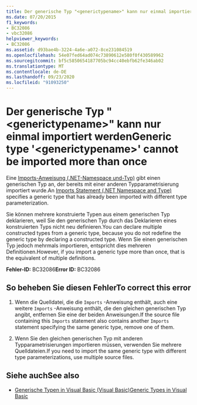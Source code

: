 ```yaml
---
title: Der generische Typ "<generictypename>" kann nur einmal importiert werden
ms.date: 07/20/2015
f1_keywords:
- BC32086
- vbc32086
helpviewer_keywords:
- BC32086
ms.assetid: d93bae4b-3224-4a6e-a072-8ce231084519
ms.openlocfilehash: 54e07fed64ad074c73890612e580f0f430589962
ms.sourcegitcommit: bf5c5850654187705bc94cc40ebfb62fe346ab02
ms.translationtype: MT
ms.contentlocale: de-DE
ms.lasthandoff: 09/23/2020
ms.locfileid: "91093250"
---
```

# <a name="generic-type-generictypename-cannot-be-imported-more-than-once"></a><span data-ttu-id="aa6e5-102">Der generische Typ "\<generictypename>" kann nur einmal importiert werden</span><span class="sxs-lookup"><span data-stu-id="aa6e5-102">Generic type '\<generictypename>' cannot be imported more than once</span></span>

<span data-ttu-id="aa6e5-103">Eine [Imports-Anweisung (.NET-Namespace und-Typ)](../language-reference/statements/imports-statement-net-namespace-and-type.md) gibt einen generischen Typ an, der bereits mit einer anderen Typparametrisierung importiert wurde.</span><span class="sxs-lookup"><span data-stu-id="aa6e5-103">An [Imports Statement (.NET Namespace and Type)](../language-reference/statements/imports-statement-net-namespace-and-type.md) specifies a generic type that has already been imported with different type parameterization.</span></span>  
  
 <span data-ttu-id="aa6e5-104">Sie können mehrere konstruierte Typen aus einem generischen Typ deklarieren, weil Sie den generischen Typ durch das Deklarieren eines konstruierten Typs nicht neu definieren.</span><span class="sxs-lookup"><span data-stu-id="aa6e5-104">You can declare multiple constructed types from a generic type, because you do not redefine the generic type by declaring a constructed type.</span></span> <span data-ttu-id="aa6e5-105">Wenn Sie einen generischen Typ jedoch mehrmals importieren, entspricht dies mehreren Definitionen.</span><span class="sxs-lookup"><span data-stu-id="aa6e5-105">However, if you import a generic type more than once, that is the equivalent of multiple definitions.</span></span>  
  
 <span data-ttu-id="aa6e5-106">**Fehler-ID:** BC32086</span><span class="sxs-lookup"><span data-stu-id="aa6e5-106">**Error ID:** BC32086</span></span>  
  
## <a name="to-correct-this-error"></a><span data-ttu-id="aa6e5-107">So beheben Sie diesen Fehler</span><span class="sxs-lookup"><span data-stu-id="aa6e5-107">To correct this error</span></span>  
  
1. <span data-ttu-id="aa6e5-108">Wenn die Quelldatei, die die `Imports` -Anweisung enthält, auch eine weitere `Imports` -Anweisung enthält, die den gleichen generischen Typ angibt, entfernen Sie eine der beiden Anweisungen.</span><span class="sxs-lookup"><span data-stu-id="aa6e5-108">If the source file containing this `Imports` statement also contains another `Imports` statement specifying the same generic type, remove one of them.</span></span>  
  
2. <span data-ttu-id="aa6e5-109">Wenn Sie den gleichen generischen Typ mit anderen Typparametrisierungen importieren müssen, verwenden Sie mehrere Quelldateien.</span><span class="sxs-lookup"><span data-stu-id="aa6e5-109">If you need to import the same generic type with different type parameterizations, use multiple source files.</span></span>  
  
## <a name="see-also"></a><span data-ttu-id="aa6e5-110">Siehe auch</span><span class="sxs-lookup"><span data-stu-id="aa6e5-110">See also</span></span>

- [<span data-ttu-id="aa6e5-111">Generische Typen in Visual Basic (Visual Basic)</span><span class="sxs-lookup"><span data-stu-id="aa6e5-111">Generic Types in Visual Basic</span></span>](../programming-guide/language-features/data-types/generic-types.md)
